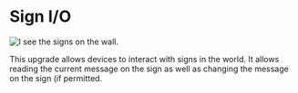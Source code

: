 # Sign I/O

![I see the signs on the wall.](oredict:opencomputers:signUpgrade)

This upgrade allows devices to interact with signs in the world. It allows reading the current message on the sign as well as changing the message on the sign (if permitted. 